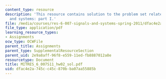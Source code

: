 ```yaml
---
content_type: resource
description: 'This resource contains solution to the problem set related to signals
  and systems: part I.'
file: /media/courses/res-6-007-signals-and-systems-spring-2011/dfac4e2a745cc45c870bba07aa55885b_MITRES_6_007S11_hw02_sol.pdf
file_type: application/pdf
learning_resource_types:
- Assignments
ocw_type: OCWFile
parent_title: Assignments
parent_type: SupplementalResourceSection
parent_uid: 2e9a8aff-96f8-e559-11ed-fb8887012a8e
resourcetype: Document
title: MITRES_6_007S11_hw02_sol.pdf
uid: dfac4e2a-745c-c45c-870b-ba07aa55885b
---
```

